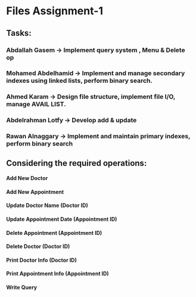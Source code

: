 # Files Assignment-1
## Tasks:
### Abdallah Gasem      -> Implement query system , Menu & Delete op
### Mohamed Abdelhamid  -> Implement and manage secondary indexes using linked lists, perform binary search.
### Ahmed Karam         -> Design file structure, implement file I/O, manage AVAIL LIST.
### Abdelrahman Lotfy   -> Develop add & update
### Rawan Alnaggary     -> Implement and maintain primary indexes, perform binary search

## Considering the required operations:
#### Add New Doctor
#### Add New Appointment
#### Update Doctor Name (Doctor ID)
#### Update Appointment Date (Appointment ID)
#### Delete Appointment (Appointment ID)
#### Delete Doctor (Doctor ID)
#### Print Doctor Info (Doctor ID)
#### Print Appointment Info (Appointment ID)
#### Write Query
